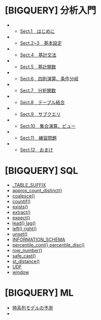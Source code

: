 # [BIGQUERY] 分析入門
- - [Sect.1　はじめに](google_bigquery)
- - [Sect.2~3　基本設定](google_bigquery_2_3)
- - [Sect.4　基計文法](google_bigquery_4)
- - [Sect.5　基計関数](google_bigquery_5)
- - [Sect.6　四則演算、条件分岐](google_bigquery_6)
- - [Sect.7　分析関数](google_bigquery_7)
- - [Sect.8　テーブル結合](google_bigquery_8)
- - [Sect.9　サブクエリ](google_bigquery_9)
- - [Sect.10　集合演算、ビュー](google_bigquery_10)
- - [Sect.11　練習問題](google_bigquery_11)
- - [Sect.12　おまけ](google_bigquery_12)


# [BIGQUERY] SQL
- [_TABLE_SUFFIX](sql_table_suffix)
- [approx_count_distinct()](sql_approx_count_distinct)
- [coalesce()](sql_coalesce)
- [countif()](sql_countif)
- [exists()](sql_exists)
- [extract()](sql_extract)
- [expect()](sql_expect)
- [lead() lag()](sql_lead)
- [left() right()](sql_left_right)
- [unset()](sql_unset)
- [INFORMATION_SCHEMA](sql_information_schema)
- [percentile_cont() percentile_disc()](sql_percentile)
- [row_number()](sql_row_number)
- [safe_cast()](sql_safe_cast)
- [st_distance()](sql_st_distance)
- [UDF](sql_udf)
- [window](sql_window)


# [BIGQUERY] ML
- [時系列モデルの予測](ml_time_series)
- []()

